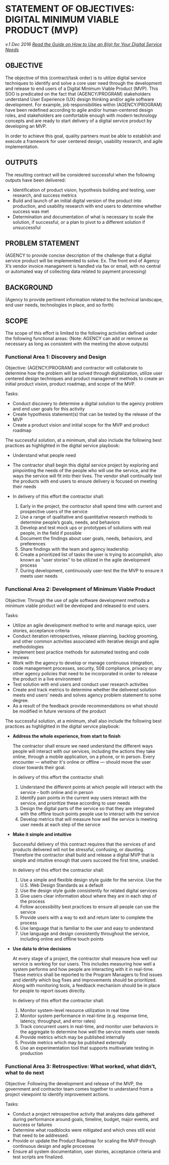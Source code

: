# STATEMENT OF OBJECTIVES: DIGITAL MINIMUM VIABLE PRODUCT (MVP)
*v.1 Dec 2016*
*[Read the Guide on How to Use an 8(a) for Your Digital Service Needs](/sba-docs/how_to_8a.md)* 

## OBJECTIVE

The objective of this (contract/task order) is to utilize digital service techniques to identify and solve a core user need through the development and release to end users of a Digital Minimum Viable Product (MVP).  This SOO is predicated on the fact that (AGENCY/PROGRAM) stakeholders understand User Experience (UX) design thinking and/or agile software development. For example, job responsibilities within (AGENCY/PROGRAM) have been redefined according to agile and/or human-centered design roles, and stakeholders are comfortable enough with modern technology concepts and are ready to start delivery of a digital service product by developing an MVP.

In order to achieve this goal, quality partners must be able to establish and execute a framework for user centered design, usability research, and agile implementation. 

## OUTPUTS

The resulting contract will be considered successful when the following outputs have been delivered: 

*	Identification of product vision, hypothesis building and testing, user research, and success metrics
*	Build and launch of an initial digital version of the product into production, and usability research with end users to determine whether success was met
*	Determination and documentation of what is necessary to scale the solution, if successful, or a plan to pivot to a different solution if unsuccessful   

## PROBLEM STATEMENT

(AGENCY to provide concise description of the challenge that a digital service product will be implemented to solve. Ex. The front end of Agency X’s vendor invoice management is handled via fax or email, with no central or automated way of collecting data related to payment processing) 

## BACKGROUND

(Agency to provide pertinent information related to the technical landscape, end user needs, technologies in place, and so forth) 

## SCOPE

The scope of this effort is limited to the following activities defined under the following functional areas: (Note: AGENCY can add or remove as necessary as long as consistent with the meeting the above outputs) 

### Functional Area 1: Discovery and Design

Objective: (AGENCY/PROGRAM) and contractor will collaborate to determine how the problem will be solved through digitalization, utilize user centered design techniques and product management methods to create an initial product vision, product roadmap, and scope of the MVP.

Tasks: 

*	Conduct discovery to determine a digital solution to the agency problem and end user goals for this activity
*	Create hypothesis statement(s) that can be tested by the release of the MVP
*	Create a product vision and initial scope for the MVP and product roadmap

The successful solution, at a minimum, shall also include the following best practices as highlighted in the digital service playbook: 

* Understand what people need
* The contractor shall begin this digital service project by exploring and pinpointing the needs of the people who will use the service, and the ways the service will fit into their lives. The vendor shall continually test the products with end users to ensure delivery is focused on meeting their needs
* In delivery of this effort the contractor shall:

  1.	Early in the project, the contractor shall spend time with current and prospective users of the service
  2.	Use a range of qualitative and quantitative research methods to determine people’s goals, needs, and behaviors
  3.	Develop and test mock ups or prototypes of solutions with real people, in the field if possible
  4.	Document the findings about user goals, needs, behaviors, and preferences
  5.	Share findings with the team and agency leadership
  6.	Create a prioritized list of tasks the user is trying to accomplish, also known as "user stories" to be utilized in the agile development process
  7.	During development, continuously user-test the the MVP to ensure it meets user needs

### Functional Area 2: Development of Minimum Viable Product 

Objective: Through the use of agile software development methods a minimum viable product will be developed and released to end users. 

Tasks: 

*	Utilize an agile development method to write and manage epics, user stories, acceptance criteria 
*	Conduct iteration retrospectives, release planning, backlog grooming, and other common activities associated with iterative design and agile methodologies
*	Implement best practice methods for automated testing and code reviews
*	Work with the agency to develop or manage continuous integration, code management processes, security, 508 compliance, privacy or any other agency policies that need to be incorporated in order to release the product in a live environment
*	Test solution with end users and conduct user research activities 
*	Create and track metrics to determine whether the delivered solution meets end users’ needs and solves agency problem statement to some degree. 
*	As a result of the feedback provide recommendations on what should be modified in future versions of the product

The successful solution, at a minimum, shall also include the following best practices as highlighted in the digital service playbook: 

* **Address the whole experience, from start to finish**
  
  The contractor shall ensure we need understand the different ways people will interact with our services, including the actions they take online, through a mobile application, on a phone, or in person. Every encounter — whether it's online or offline — should move the user closer towards their goal.

  In delivery of this effort the contractor shall:
    1.	Understand the different points at which people will interact with the service – both online and in person
    2.	Identify pain points in the current way users interact with the service, and prioritize these according to user needs
    3.	Design the digital parts of the service so that they are integrated with the offline touch points people use to interact with the service
    4.	Develop metrics that will measure how well the service is meeting user needs at each step of the service

* **Make it simple and intuitive**

  Successful delivery of this contract requires that the services of and products delivered will not be stressful, confusing, or daunting. Therefore the contractor shall build and release a digital MVP that is simple and intuitive enough that users succeed the first time, unaided.

  In delivery of this effort the contractor shall:
    1.	Use a simple and flexible design style guide for the service. Use the U.S. Web Design Standards as a default
    2.	Use the design style guide consistently for related digital services
    3.	Give users clear information about where they are in each step of the process
    4.	Follow accessibility best practices to ensure all people can use the service
    5.	Provide users with a way to exit and return later to complete the process
    6.	Use language that is familiar to the user and easy to understand
    7.	Use language and design consistently throughout the service, including online and offline touch points

* **Use data to drive decisions**

  At every stage of a project, the contractor shall measure how well our service is working for our users. This includes measuring how well a system performs and how people are interacting with it in real-time. These metrics shall be reported to the Program Managers to find issues and identify which bug fixes and improvements should be prioritized. Along with monitoring tools, a feedback mechanism should be in place for people to report issues directly.

  In delivery of this effort the contractor shall:
    1.	Monitor system-level resource utilization in real time
    2.	Monitor system performance in real-time (e.g. response time, latency, throughput, and error rates)
    3.	Track concurrent users in real-time, and monitor user behaviors in the aggregate to determine how well the service meets user needs
    4.	Provide metrics which may be published internally
    5.	Provide metrics which may be published externally
    6.	Use an experimentation tool that supports multivariate testing in production

### Functional Area 3: Retrospective: What worked, what didn’t, what to do next 

Objective: Following the development and release of the MVP, the government and contractor team comes together to understand from a project viewpoint to identify improvement actions. 

Tasks: 

*	Conduct a project retrospective activity that analyzes data gathered during performance around goals, timeline, budget, major events, and success or failures
*	Determine what roadblocks were mitigated and which ones still exist that need to be addressed. 
*	Provide or update the Product Roadmap for scaling the MVP through continuous design and agile processes
*	Ensure all system documentation, user stories, acceptance criteria and test scripts are finalized. 
